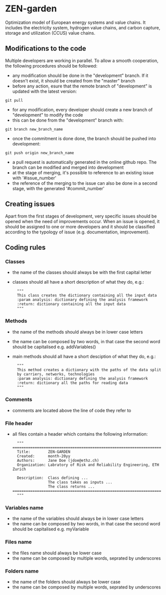 # ZEN-garden

Optimization model of European energy systems and value chains. It includes the electricity system, hydrogen value chains, and carbon capture, storage and utilization (CCUS) value chains. 

## Modifications to the code
Multiple developers are working in parallel. To allow a smooth cooperation, the following procedures should be followed:
* any modification should be done in the "development" branch. If it doesn't exist, it should be created from the "master" branch
* before any action, esure that the remote branch of "development" is updated with the latest version: 
```
git pull
```
* for any modification, every developer should create a new branch of "development" to modify the code
* this can be done from the "development" branch with: 
```
git branch new_branch_name
```
* once the commitment is done done, the branch should be pushed into development: 
```
git push origin new_branch_name
```
* a pull request is automatically generated in the online github repo. The branch can be modified and merged into development
* at the stage of merging, it's possible to reference to an existing issue with '#issue_number'
* the reference of the merging to the issue can also be done in a second stage, with the generated '#commit_number'

## Creating issues
Apart from the first stages of development, very specific issues should be opened when the need of improvements occur.
When an issue is opened, it should be assigned to one or more developers and it should be classified according to the typology of issue (e.g. documentation, improvement).

## Coding rules
### Classes
* the name of the classes should always be with the first capital letter
* classes should all have a short description of what they do, e.g.:

        """
        This class creates the dictionary containing all the input data
        :param analysis: dictionary defining the analysis framework
        :return: dictionary containing all the input data
        """

### Methods
* the name of the methods should always be in lower case letters
* the name can be composed by two words, in that case the second word should be capitalised e.g. addVariables()
* main methods should all have a short desciption of what they do, e.g.:

        """
        This method creates a dictionary with the paths of the data split
        by carriers, networks, technologies
        :param analysis: dictionary defining the analysis framework
        :return: dictionary all the paths for reading data
        """

### Comments
* comments are located above the line of code they refer to

### File header
* all files contain a header which contains the following information: 


        """
      ===========================================================================================================================================================================
        Title:        ZEN-GARDEN
        Created:      month-20yy
        Authors:      Jane Doe (jdoe@ethz.ch)
        Organization: Labratory of Risk and Reliability Engineering, ETH Zurich

        Description:  Class defining ...
                      The class takes as inputs ...
                      The class returns ... 
      ===========================================================================================================================================================================
        """

### Variables name
* the name of the variables should always be in lower case letters
* the name can be composed by two words, in that case the second word should be capitalised e.g. myVariable

### Files name
* the files name should always be lower case
* the name can be composed by multiple words, seprated by underscores

### Folders name
* the name of the folders should always be lower case
* the name can be composed by multiple words, seprated by underscores
